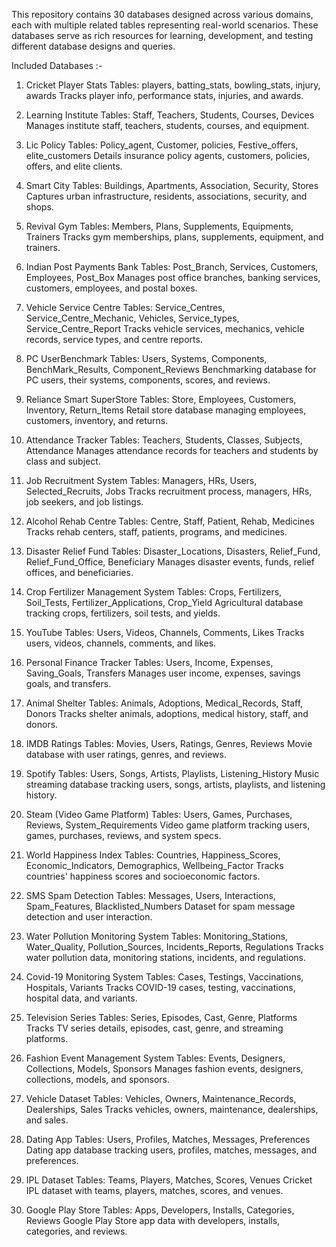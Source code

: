 This repository contains 30 databases designed across various domains, each with multiple related tables representing real-world scenarios. These databases serve as rich resources for learning, development, and testing different database designs and queries.

Included Databases :-
1. Cricket Player Stats
Tables: players, batting_stats, bowling_stats, injury, awards
Tracks player info, performance stats, injuries, and awards.

2. Learning Institute
Tables: Staff, Teachers, Students, Courses, Devices
Manages institute staff, teachers, students, courses, and equipment.

3. Lic Policy
Tables: Policy_agent, Customer, policies, Festive_offers, elite_customers
Details insurance policy agents, customers, policies, offers, and elite clients.

4. Smart City
Tables: Buildings, Apartments, Association, Security, Stores
Captures urban infrastructure, residents, associations, security, and shops.

5. Revival Gym
Tables: Members, Plans, Supplements, Equipments, Trainers
Tracks gym memberships, plans, supplements, equipment, and trainers.

6. Indian Post Payments Bank
Tables: Post_Branch, Services, Customers, Employees, Post_Box
Manages post office branches, banking services, customers, employees, and postal boxes.

7. Vehicle Service Centre
Tables: Service_Centres, Service_Centre_Mechanic, Vehicles, Service_types, Service_Centre_Report
Tracks vehicle services, mechanics, vehicle records, service types, and centre reports.

8. PC UserBenchmark
Tables: Users, Systems, Components, BenchMark_Results, Component_Reviews
Benchmarking database for PC users, their systems, components, scores, and reviews.

9. Reliance Smart SuperStore
Tables: Store, Employees, Customers, Inventory, Return_Items
Retail store database managing employees, customers, inventory, and returns.

10. Attendance Tracker
Tables: Teachers, Students, Classes, Subjects, Attendance
Manages attendance records for teachers and students by class and subject.

11. Job Recruitment System
Tables: Managers, HRs, Users, Selected_Recruits, Jobs
Tracks recruitment process, managers, HRs, job seekers, and job listings.

12. Alcohol Rehab Centre
Tables: Centre, Staff, Patient, Rehab, Medicines
Tracks rehab centers, staff, patients, programs, and medicines.

13. Disaster Relief Fund
Tables: Disaster_Locations, Disasters, Relief_Fund, Relief_Fund_Office, Beneficiary
Manages disaster events, funds, relief offices, and beneficiaries.

14. Crop Fertilizer Management System
Tables: Crops, Fertilizers, Soil_Tests, Fertilizer_Applications, Crop_Yield
Agricultural database tracking crops, fertilizers, soil tests, and yields.

15. YouTube
Tables: Users, Videos, Channels, Comments, Likes
Tracks users, videos, channels, comments, and likes.

16. Personal Finance Tracker
Tables: Users, Income, Expenses, Saving_Goals, Transfers
Manages user income, expenses, savings goals, and transfers.

17. Animal Shelter
Tables: Animals, Adoptions, Medical_Records, Staff, Donors
Tracks shelter animals, adoptions, medical history, staff, and donors.

18. IMDB Ratings
Tables: Movies, Users, Ratings, Genres, Reviews
Movie database with user ratings, genres, and reviews.

19. Spotify
Tables: Users, Songs, Artists, Playlists, Listening_History
Music streaming database tracking users, songs, artists, playlists, and listening history.

20. Steam (Video Game Platform)
Tables: Users, Games, Purchases, Reviews, System_Requirements
Video game platform tracking users, games, purchases, reviews, and system specs.

21. World Happiness Index
Tables: Countries, Happiness_Scores, Economic_Indicators, Demographics, Wellbeing_Factor
Tracks countries' happiness scores and socioeconomic factors.

22. SMS Spam Detection
Tables: Messages, Users, Interactions, Spam_Features, Blacklisted_Numbers
Dataset for spam message detection and user interaction.

23. Water Pollution Monitoring System
Tables: Monitoring_Stations, Water_Quality, Pollution_Sources, Incidents_Reports, Regulations
Tracks water pollution data, monitoring stations, incidents, and regulations.

24. Covid-19 Monitoring System
Tables: Cases, Testings, Vaccinations, Hospitals, Variants
Tracks COVID-19 cases, testing, vaccinations, hospital data, and variants.

25. Television Series
Tables: Series, Episodes, Cast, Genre, Platforms
Tracks TV series details, episodes, cast, genre, and streaming platforms.

26. Fashion Event Management System
Tables: Events, Designers, Collections, Models, Sponsors
Manages fashion events, designers, collections, models, and sponsors.

27. Vehicle Dataset
Tables: Vehicles, Owners, Maintenance_Records, Dealerships, Sales
Tracks vehicles, owners, maintenance, dealerships, and sales.

28. Dating App
Tables: Users, Profiles, Matches, Messages, Preferences
Dating app database tracking users, profiles, matches, messages, and preferences.

29. IPL Dataset
Tables: Teams, Players, Matches, Scores, Venues
Cricket IPL dataset with teams, players, matches, scores, and venues.

30. Google Play Store
Tables: Apps, Developers, Installs, Categories, Reviews
Google Play Store app data with developers, installs, categories, and reviews.
